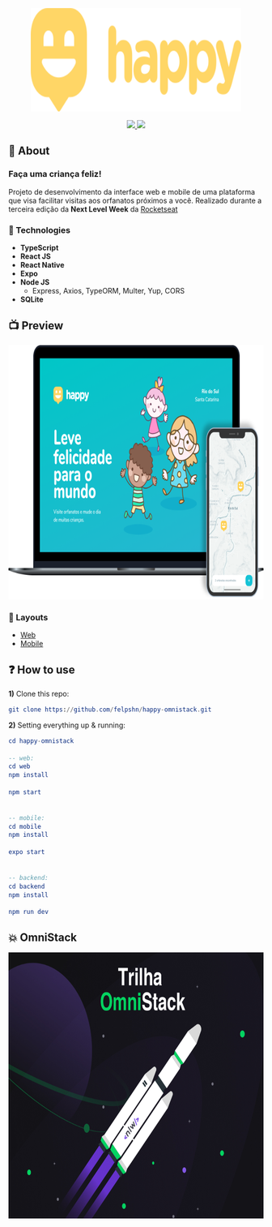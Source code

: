 <p align="center">
  <a href="https://github.com/felpshn/happy-omnistack">
    <img width="416" height="204" src="https://github.com/felpshn/happy-omnistack/blob/master/.github/happy-logo.svg">
  </a>
</p>

<p align="center">
  <a href="https://github.com/felpshn/happy-omnistack">
    <img src="https://img.shields.io/badge/version-1.0-lightgrey">
  </a>
  <a href="https://github.com/felpshn/happy-omnistack/blob/master/LICENSE">
    <img src="https://img.shields.io/badge/license-MIT-orange">
  </a>
</p>

## :scroll: About

<h3>Faça uma criança feliz!</h3>

Projeto de desenvolvimento da interface web e mobile de uma plataforma que visa facilitar visitas aos orfanatos próximos a você. Realizado durante a terceira edição da **Next Level Week** da [Rocketseat](https://rocketseat.com.br/)

### :telescope: Technologies
- **TypeScript**
- **React JS**
- **React Native**
- **Expo**
- **Node JS**
  * Express, Axios, TypeORM, Multer, Yup, CORS
- **SQLite**

## :tv: Preview
<p align="center">
  <a href="https://github.com/felpshn/happy-omnistack">
    <img width="806" height="501" src="https://github.com/felpshn/happy-omnistack/blob/master/.github/prev-project.png">
  </a>
</p>

### :triangular_ruler: Layouts
- [Web](https://www.figma.com/file/mDEbnoojksG4w8sOxmudh3/Happy-Web?node-id=0%3A1)
- [Mobile](https://www.figma.com/file/X27FfVxAgy9f5IFa7ONlph/Happy-Mobile)

## :question: How to use
**1)** Clone this repo:
```elm
git clone https://github.com/felpshn/happy-omnistack.git
```
**2)** Setting everything up & running:
```elm
cd happy-omnistack

-- web:
cd web
npm install

npm start


-- mobile:
cd mobile
npm install

expo start


-- backend:
cd backend
npm install

npm run dev
```

## :boom: OmniStack

<p align="center">
  <img width="750" height="525" src="https://github.com/felpshn/happy-omnistack/blob/master/.github/nlw-omnistack-banner.png">
</p>
